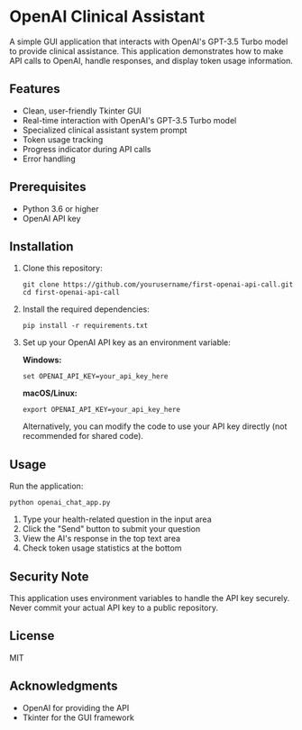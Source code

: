 # OpenAI Clinical Assistant

A simple GUI application that interacts with OpenAI's GPT-3.5 Turbo model to provide clinical assistance. This application demonstrates how to make API calls to OpenAI, handle responses, and display token usage information.

## Features

- Clean, user-friendly Tkinter GUI
- Real-time interaction with OpenAI's GPT-3.5 Turbo model
- Specialized clinical assistant system prompt
- Token usage tracking
- Progress indicator during API calls
- Error handling

## Prerequisites

- Python 3.6 or higher
- OpenAI API key

## Installation

1. Clone this repository:
   ```
   git clone https://github.com/yourusername/first-openai-api-call.git
   cd first-openai-api-call
   ```

2. Install the required dependencies:
   ```
   pip install -r requirements.txt
   ```

3. Set up your OpenAI API key as an environment variable:
   
   **Windows:**
   ```
   set OPENAI_API_KEY=your_api_key_here
   ```
   
   **macOS/Linux:**
   ```
   export OPENAI_API_KEY=your_api_key_here
   ```
   
   Alternatively, you can modify the code to use your API key directly (not recommended for shared code).

## Usage

Run the application:
```
python openai_chat_app.py
```

1. Type your health-related question in the input area
2. Click the "Send" button to submit your question
3. View the AI's response in the top text area
4. Check token usage statistics at the bottom

## Security Note

This application uses environment variables to handle the API key securely. Never commit your actual API key to a public repository.

## License

MIT

## Acknowledgments

- OpenAI for providing the API
- Tkinter for the GUI framework
